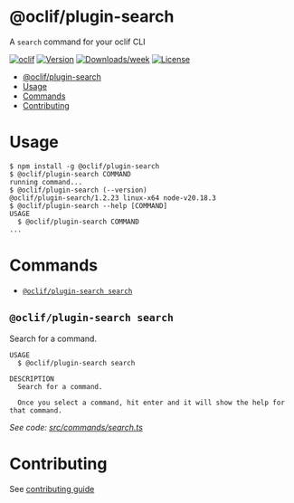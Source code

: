 # @oclif/plugin-search

A `search` command for your oclif CLI

[![oclif](https://img.shields.io/badge/cli-oclif-brightgreen.svg)](https://oclif.io)
[![Version](https://img.shields.io/npm/v/oclif-plugin-search.svg)](https://npmjs.org/package/@oclif/plugin-search)
[![Downloads/week](https://img.shields.io/npm/dw/oclif-plugin-search.svg)](https://npmjs.org/package/@oclif/plugin-search)
[![License](https://img.shields.io/npm/l/oclif-plugin-search.svg)](https://github.com/oclif/plugin-search/blob/main/LICENSE)

<!-- toc -->

- [@oclif/plugin-search](#oclifplugin-search)
- [Usage](#usage)
- [Commands](#commands)
- [Contributing](#contributing)
<!-- tocstop -->

# Usage

<!-- usage -->

```sh-session
$ npm install -g @oclif/plugin-search
$ @oclif/plugin-search COMMAND
running command...
$ @oclif/plugin-search (--version)
@oclif/plugin-search/1.2.23 linux-x64 node-v20.18.3
$ @oclif/plugin-search --help [COMMAND]
USAGE
  $ @oclif/plugin-search COMMAND
...
```

<!-- usagestop -->

# Commands

<!-- commands -->

- [`@oclif/plugin-search search`](#oclifplugin-search-search)

## `@oclif/plugin-search search`

Search for a command.

```
USAGE
  $ @oclif/plugin-search search

DESCRIPTION
  Search for a command.

  Once you select a command, hit enter and it will show the help for that command.
```

_See code: [src/commands/search.ts](https://github.com/oclif/plugin-search/blob/1.2.23/src/commands/search.ts)_

<!-- commandsstop -->

# Contributing

See [contributing guide](./CONRTIBUTING.md)
